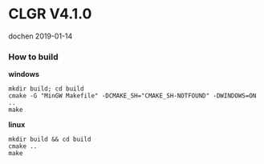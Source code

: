 # CLGR V4.1.0

dochen 2019-01-14


### How to build
**windows**
```
mkdir build; cd build
cmake -G "MinGW Makefile" -DCMAKE_SH="CMAKE_SH-NOTFOUND" -DWINDOWS=ON ..
make
```
**linux**
```
mkdir build && cd build
cmake ..
make
```